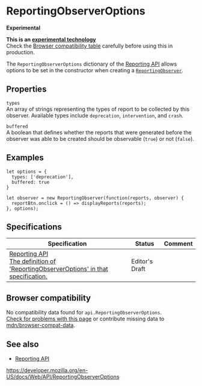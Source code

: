 # ReportingObserverOptions

**Experimental**

**This is an [experimental technology](https://developer.mozilla.org/en-US/docs/MDN/Guidelines/Conventions_definitions#experimental)**  
Check the [Browser compatibility table](#browser_compatibility) carefully before using this in production.

The `ReportingObserverOptions` dictionary of the [Reporting API](reporting_api) allows options to be set in the constructor when creating a [`ReportingObserver`](reportingobserver).

## Properties

`types`  
An array of strings representing the types of report to be collected by this observer. Available types include `deprecation`, `intervention`, and `crash`.

`buffered`  
A boolean that defines whether the reports that were generated before the observer was able to be created should be observable (`true`) or not (`false`).

## Examples

    let options = {
      types: ['deprecation'],
      buffered: true
    }

    let observer = new ReportingObserver(function(reports, observer) {
      reportBtn.onclick = () => displayReports(reports);
    }, options);

## Specifications

<table><thead><tr class="header"><th>Specification</th><th>Status</th><th>Comment</th></tr></thead><tbody><tr class="odd"><td><a href="https://w3c.github.io/reporting/#dictdef-reportingobserveroptions">Reporting API<br />
<span class="small">The definition of 'ReportingObserverOptions' in that specification.</span></a></td><td><span class="spec-ed">Editor's Draft</span></td><td></td></tr></tbody></table>

## Browser compatibility

No compatibility data found for `api.ReportingObserverOptions`.  
[Check for problems with this page](#on-github) or contribute missing data to [mdn/browser-compat-data](https://github.com/mdn/browser-compat-data).

## See also

- [Reporting API](reporting_api)

<a href="https://developer.mozilla.org/en-US/docs/Web/API/ReportingObserverOptions" class="_attribution-link">https://developer.mozilla.org/en-US/docs/Web/API/ReportingObserverOptions</a>
